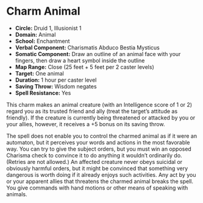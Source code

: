 # Charm Animal

- **Circle:** Druid 1, Illusionist 1
- **Domain:** Animal
- **School:** Enchantment
- **Verbal Component:** Charismatis Abduco Bestia Mysticus
- **Somatic Component:** Draw an outline of an animal face with your fingers, then draw a heart symbol inside the outline
- **Map Range:** Close (25 feet + 5 feet per 2 caster levels)
- **Target:** One animal
- **Duration:** 1 hour per caster level
- **Saving Throw:** Wisdom negates
- **Spell Resistance:** Yes

This charm makes an animal creature (with an Intelligence score of 1 or 2) regard you as its trusted friend and ally (treat the target’s attitude as friendly). If the creature is currently being threatened or attacked by you or your allies, however, it receives a +5 bonus on its saving throw.

The spell does not enable you to control the charmed animal as if it were an automaton, but it perceives your words and actions in the most favorable way. You can try to give the subject orders, but you must win an opposed Charisma check to convince it to do anything it wouldn’t ordinarily do. (Retries are not allowed.) An affected creature never obeys suicidal or obviously harmful orders, but it might be convinced that something very dangerous is worth doing if it already enjoys such activities. Any act by you or your apparent allies that threatens the charmed animal breaks the spell. You give commands with hand motions or other means of speaking with animals.
